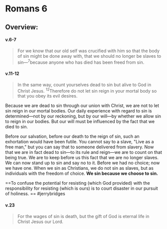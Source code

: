 # Romans 6

## Overview:


#### v.6-7
>For we know that our old self was crucified with him so that the body of sin might be done away with, that we should no longer be slaves to sin—<sup>7</sup>because anyone who has died has been freed from sin.

#### v.11-12
>In the same way, count yourselves dead to sin but alive to God in Christ Jesus. <sup>12</sup>Therefore do not let sin reign in your mortal body so that you obey its evil desires.

Because we are dead to sin through our union with Christ, we are not to let sin reign in our mortal bodies. Our daily experience with regard to sin is determined—not by our reckoning, but by our will—by whether we allow sin to reign in our bodies. But our will must be influenced by the fact that we died to sin.

Before our salvation, before our death to the reign of sin, such an exhortation would have been futile. You cannot say to a slave, "Live as a free man," but you can say that to someone delivered from slavery. Now that we are in fact dead to sin—to its rule and reign—we are to count on that being true. We are to keep before us this fact that we are no longer slaves. We can now stand up to sin and say no to it. Before we had no choice; now we have one. When we sin as Christians, we do not sin as slaves, but as individuals with the freedom of choice. **We sin because we choose to sin.**

==To confuse the potential for resisting (which God provided) with the responsibility for resisting (which is ours) is to court disaster in our pursuit of holiness. ==
#jerrybridges 

#### v.23
>For the wages of sin is death, but the gift of God is eternal life in Christ Jesus our Lord.



